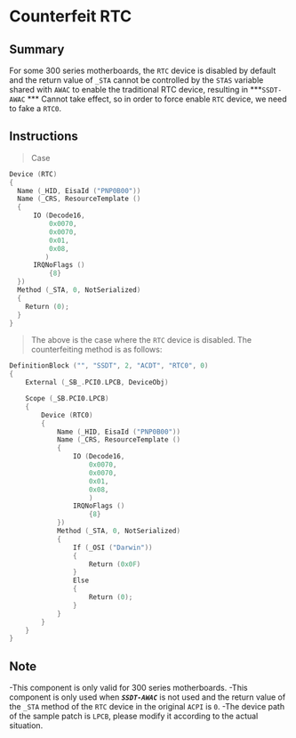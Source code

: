 # Counterfeit RTC

## Summary

For some 300 series motherboards, the `RTC` device is disabled by default and the return value of `_STA` cannot be controlled by the `STAS` variable shared with `AWAC` to enable the traditional RTC device, resulting in ***`SSDT-AWAC` *** Cannot take effect, so in order to force enable `RTC` device, we need to fake a `RTC0`.

## Instructions

> Case

```Swift
Device (RTC)
{
  Name (_HID, EisaId ("PNP0B00"))
  Name (_CRS, ResourceTemplate ()
  {
      IO (Decode16,
          0x0070,
          0x0070,
          0x01,
          0x08,
         )
      IRQNoFlags ()
          {8}
  })
  Method (_STA, 0, NotSerialized)
  {
    Return (0);
  }
}
```

> The above is the case where the `RTC` device is disabled. The counterfeiting method is as follows:

```swift
DefinitionBlock ("", "SSDT", 2, "ACDT", "RTC0", 0)
{
    External (_SB_.PCI0.LPCB, DeviceObj)

    Scope (_SB.PCI0.LPCB)
    {
        Device (RTC0)
        {
            Name (_HID, EisaId ("PNP0B00"))
            Name (_CRS, ResourceTemplate ()
            {
                IO (Decode16,
                    0x0070,
                    0x0070,
                    0x01,
                    0x08,
                    )
                IRQNoFlags ()
                    {8}
            })
            Method (_STA, 0, NotSerialized)
            {
                If (_OSI ("Darwin"))
                {
                    Return (0x0F)
                }
                Else
                {
                    Return (0);
                }
            }
        }
    }
}
```

## Note

-This component is only valid for 300 series motherboards.
-This component is only used when ***`SSDT-AWAC`*** is not used and the return value of the `_STA` method of the `RTC` device in the original `ACPI` is `0`.
-The device path of the sample patch is `LPCB`, please modify it according to the actual situation.
